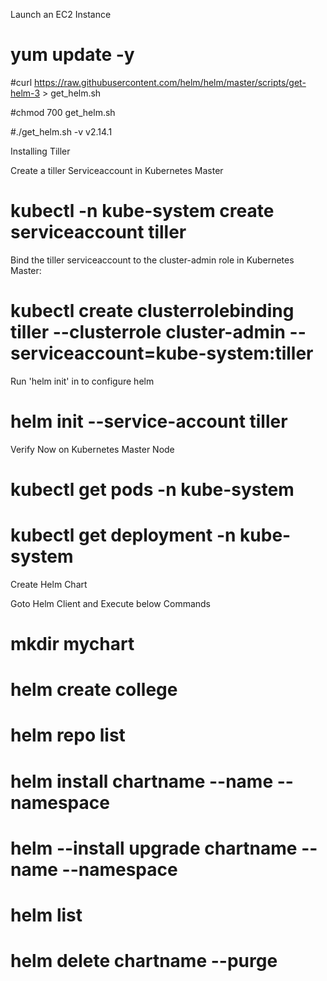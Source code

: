 Launch an EC2 Instance

# yum update -y

#curl https://raw.githubusercontent.com/helm/helm/master/scripts/get-helm-3 > get_helm.sh

#chmod 700 get_helm.sh

#./get_helm.sh -v v2.14.1

Installing Tiller

Create a tiller Serviceaccount in Kubernetes Master

# kubectl -n kube-system create serviceaccount tiller

Bind the tiller serviceaccount to the cluster-admin role in Kubernetes Master:

# kubectl create clusterrolebinding tiller --clusterrole cluster-admin --serviceaccount=kube-system:tiller

Run 'helm init' in to configure helm

# helm init --service-account tiller

Verify Now on Kubernetes Master Node

# kubectl get pods -n kube-system

# kubectl get deployment -n kube-system

Create Helm Chart

Goto Helm Client and Execute below Commands

# mkdir mychart

# helm create college

# helm repo list

# helm install chartname --name <name of deployment> --namespace <namespace>

# helm --install upgrade chartname --name --namespace

# helm list

# helm delete chartname --purge

